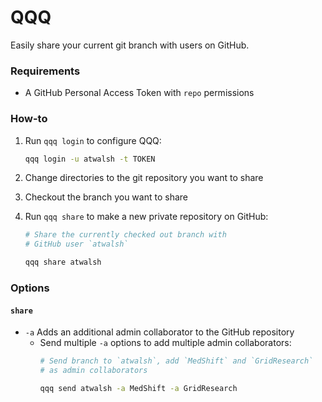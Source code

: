 # QQQ

Easily share your current git branch with users on GitHub. 

### Requirements
- A GitHub Personal Access Token with `repo` permissions

### How-to
1. Run `qqq login` to configure QQQ:
   ```bash
   qqq login -u atwalsh -t TOKEN
   ```

2. Change directories to the git repository you want to share
3. Checkout the branch you want to share
4. Run `qqq share` to make a new private repository on GitHub:
   ```bash
   # Share the currently checked out branch with 
   # GitHub user `atwalsh`
   
   qqq share atwalsh
   ``` 
   
### Options
#### `share`
- `-a` Adds an additional admin collaborator to the GitHub repository
  - Send multiple `-a` options to add multiple admin collaborators:
    ```bash
    # Send branch to `atwalsh`, add `MedShift` and `GridResearch` 
    # as admin collaborators
    
    qqq send atwalsh -a MedShift -a GridResearch
    ```